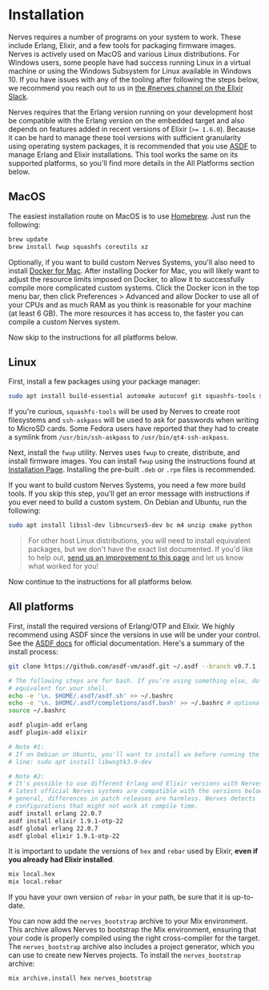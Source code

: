# Installation

Nerves requires a number of programs on your system to work. These include
Erlang, Elixir, and a few tools for packaging firmware images. Nerves is
actively used on MacOS and various Linux distributions. For Windows users, some
people have had success running Linux in a virtual machine or using the Windows
Subsystem for Linux available in Windows 10. If you have issues with any of the
tooling after following the steps below, we recommend you reach out to us in
[the #nerves channel on the Elixir
Slack](https://elixir-slackin.herokuapp.com/).

Nerves requires that the Erlang version running on your development host be
compatible with the Erlang version on the embedded target and also depends on
features added in recent versions of Elixir (`>= 1.6.0`). Because it can be hard
to manage these tool versions with sufficient granularity using operating system
packages, it is recommended that you use [ASDF](https://github.com/asdf-vm/asdf)
to manage Erlang and Elixir installations. This tool works the same on its
supported platforms, so you'll find more details in the All Platforms section
below.

## MacOS

The easiest installation route on MacOS is to use [Homebrew](brew.sh).
Just run the following:

```bash
brew update
brew install fwup squashfs coreutils xz
```

Optionally, if you want to build custom Nerves Systems, you'll also need to
install [Docker for Mac](https://www.docker.com/docker-mac). After installing
Docker for Mac, you will likely want to adjust the resource limits imposed on
Docker, to allow it to successfully compile more complicated custom systems.
Click the Docker icon in the top menu bar, then click Preferences > Advanced and
allow Docker to use all of your CPUs and as much RAM as you think is reasonable
for your machine (at least 6 GB). The more resources it has access to, the
faster you can compile a custom Nerves system.

Now skip to the instructions for all platforms below.

## Linux

First, install a few packages using your package manager:

```bash
sudo apt install build-essential automake autoconf git squashfs-tools ssh-askpass
```

If you're curious, `squashfs-tools` will be used by Nerves to create root
filesystems and `ssh-askpass` will be used to ask for passwords when writing to
MicroSD cards. Some Fedora users have reported that they had to create a symlink
from `/usr/bin/ssh-askpass` to `/usr/bin/qt4-ssh-askpass`.

Next, install the `fwup` utility. Nerves uses `fwup` to create, distribute, and
install firmware images. You can install `fwup` using the instructions found at
[Installation Page](https://github.com/fhunleth/fwup#installing). Installing the
pre-built `.deb` or `.rpm` files is recommended.

If you want to build custom Nerves Systems, you need a few more build tools. If
you skip this step, you'll get an error message with instructions if you ever
need to build a custom system. On Debian and Ubuntu, run the following:

```bash
sudo apt install libssl-dev libncurses5-dev bc m4 unzip cmake python
```

> For other host Linux distributions, you will need to install equivalent
> packages, but we don't have the exact list documented. If you'd like to help
> out, [send us an improvement to this
> page](https://github.com/nerves-project/nerves/blob/master/docs/Installation.md)
> and let us know what worked for you!

Now continue to the instructions for all platforms below.

## All platforms

First, install the required versions of Erlang/OTP and Elixir. We highly
recommend using ASDF since the versions in use will be under your control. See
the [ASDF docs](https://asdf-vm.com/#/core-manage-asdf-vm) for official
documentation. Here's a summary of the install process:

```bash
git clone https://github.com/asdf-vm/asdf.git ~/.asdf --branch v0.7.1

# The following steps are for bash. If you’re using something else, do the
# equivalent for your shell.
echo -e '\n. $HOME/.asdf/asdf.sh' >> ~/.bashrc
echo -e '\n. $HOME/.asdf/completions/asdf.bash' >> ~/.bashrc # optional
source ~/.bashrc

asdf plugin-add erlang
asdf plugin-add elixir

# Note #1:
# If on Debian or Ubuntu, you'll want to install wx before running the next
# line: sudo apt install libwxgtk3.0-dev

# Note #2:
# It's possible to use different Erlang and Elixir versions with Nerves. The
# latest official Nerves systems are compatible with the versions below. In
# general, differences in patch releases are harmless. Nerves detects
# configurations that might not work at compile time.
asdf install erlang 22.0.7
asdf install elixir 1.9.1-otp-22
asdf global erlang 22.0.7
asdf global elixir 1.9.1-otp-22
```

It is important to update the versions of `hex` and `rebar` used by Elixir,
**even if you already had Elixir installed**.

```bash
mix local.hex
mix local.rebar
```

If you have your own version of `rebar` in your path, be sure that it is
up-to-date.

You can now add the `nerves_bootstrap` archive to your Mix environment. This
archive allows Nerves to bootstrap the Mix environment, ensuring that your code
is properly compiled using the right cross-compiler for the target. The
`nerves_bootstrap` archive also includes a project generator, which you can use
to create new Nerves projects. To install the `nerves_bootstrap` archive:

```bash
mix archive.install hex nerves_bootstrap
```
